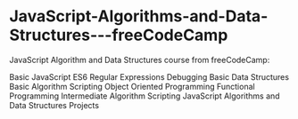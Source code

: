 # JavaScript-Algorithms-and-Data-Structures---freeCodeCamp

JavaScript Algorithm and Data Structures course from freeCodeCamp:

Basic JavaScript
ES6
Regular Expressions
Debugging
Basic Data Structures
Basic Algorithm Scripting
Object Oriented Programming
Functional Programming
Intermediate Algorithm Scripting
JavaScript Algorithms and Data Structures Projects
